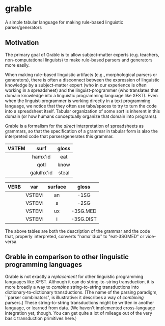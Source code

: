 # grable
A simple tabular language for making rule-based linguistic parser/generators

## Motivation

The primary goal of Grable is to allow subject-matter experts (e.g. teachers, non-computational linguists) to make rule-based parsers and generators more easily.

When making rule-based linguistic artifacts (e.g., morphological parsers or generators), there is often a disconnect between the expression of linguistic knowledge by a subject-matter expert (who in our experience is often working in a spreadsheet) and the linguist-programmer (who translates that domain knowledge into a linguistic programming language like XFST).  Even when the linguist-programmer is working directly in a text programming language, we notice that they often use tabs/spaces to try to turn the code into a spreadsheet itself.  Tabular organization of some sort is inherent in this domain (or how humans conceptually organize that domain into programs).

Grable is a formalism for the *direct* interpretation of spreadsheets as grammars, so that the specification of a grammar in tabular form is also the interpreted code that parses/generates this grammar.  

| VSTEM | surf | gloss |
|:----:|:----:|:----:|
| | hamx'id | eat |
| | qotl | know |
| | galulhx'id | steal |


| VERB | var | surface | gloss |
|:----:|:----:|:----:|:----:|
| | VSTEM | an | -1SG |
| | VSTEM | s | -2SG |
| | VSTEM | ux | -3SG.MED |
| | VSTEM | i | -3SG.DIST |

The above tables are both the description of the grammar and the code that, properly interpreted, converts "hamx'idux" to "eat-3SGMED" or vice-versa.

## Grable in comparison to other linguistic programming languages

Grable is not exactly a *replacement* for other linguistic programming languages like XFST.  Although it can do string-to-string transduction, it is more broadly a way to *combine* string-to-string transductions into dictionary-to-dictionary transductions.  (The name of the parsing paradigm, ``parser combinators", is illustrative: it describes a way of *combining* parsers.)  These string-to-string transductions might be written in another language, or learned from data.  (We haven't implemented cross-language integration yet, though.  You can get quite a lot of mileage out of the very basic transduction primitives here.)
